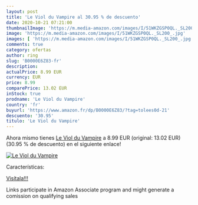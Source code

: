 ```yaml
---
layout: post
title: 'Le Viol du Vampire al 30.95 % de descuento'
date: 2020-10-21 07:21:00
thumbnailImage: 'https://m.media-amazon.com/images/I/51WKZGSP0QL._SL200_.jpg'
image: 'https://m.media-amazon.com/images/I/51WKZGSP0QL._SL200_.jpg'
images: [ 'https://m.media-amazon.com/images/I/51WKZGSP0QL._SL200_.jpg' ]
comments: true
category: ofertas
author: ring
slug: 'B0000E6Z83-fr'
description:
actualPrice: 8.99 EUR
currency: EUR
price: 8.99
comparePrice: 13.02 EUR
inStock: true
prodname: 'Le Viol du Vampire'
country: 'fr'
buyurl: 'https://www.amazon.fr/dp/B0000E6Z83/?tag=tolees0d-21'
descuento: '30.95'
titulo: 'Le Viol du Vampire'
---
```


Ahora mismo tienes [Le Viol du Vampire](https://www.amazon.fr/dp/B0000E6Z83/?tag=tolees0d-21) a 8.99 EUR (original: 13.02 EUR) (30.95 %  de descuento) en el siguiente enlace!

[![Le Viol du Vampire](https://m.media-amazon.com/images/I/51WKZGSP0QL._SL200_.jpg)](https://www.amazon.fr/dp/B0000E6Z83/?tag=tolees0d-21)

Características:


[Visítala!!!](https://www.amazon.fr/dp/B0000E6Z83/?tag=tolees0d-21)

Links participate in Amazon Associate program and might generate a comission on qualifying sales
